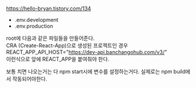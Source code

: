 https://hello-bryan.tistory.com/134

* .env.development
* .env.production

root에 다음과 같은 파일들을 만들어준다.  
CRA (Create-React-App)으로 생성된 프로젝트인 경우  
REACT_APP_API_HOST="https://dev-api.banchangohub.com/v3/"  
이런식으로 앞에 REACT_APP을 붙여줘야 한다.
  
보통 치면 나오는거는 다 npm start시에 변수를 설정하는거다. 실제로는 npm build에서 작동되어야한다.
